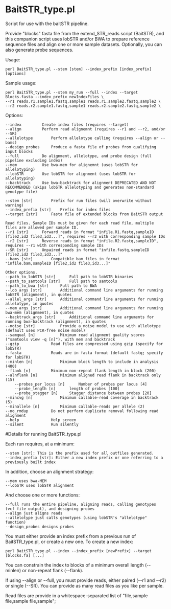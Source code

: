 # BaitSTR_type.pl
Script for use with the baitSTR pipeline.

Provide "blocks" fasta file from the extend_STR_reads script (BaitSTR), and this companion script uses lobSTR and/or BWA to 
prepare reference sequence files and align one or more sample datasets. Optionally, you can also generate probe sequences.

Usage:

	perl BaitSTR_type.pl --stem [stem] --index_prefix [index_prefix] [options]

Sample usage:

	perl BaitSTR_type.pl --stem my_run --full --index --target Blocks.fasta --index_prefix newIndexFiles \
  	--r1 reads.r1.sample1.fastq,sample1 reads.r1.sample2.fastq,sample2 \
  	--r2 reads.r2.sample1.fastq,sample1 reads.r2.sample2.fastq,sample2 \

Options:

	--index			Create index files (requires --target)
	--align			Perform read alignemnt (requires --r1 and --r2, and/or --SR)
	--allelotype		Perform allelotype calling (requires --align or --bams)
	--design_probes		Produce a fasta file of probes from qualifying input blocks
	--full			Do alignment, allelotype, and probe design (full pipeline excluding index)
	--mem			Use bwa-mem for alignemnt (uses lobSTR for allelotyping)
	--lobSTR		Use lobSTR for alignment (uses lobSTR for allelotyping)
	--backtrack		Use bwa-backtrack for alignment DEPRECATED AND NOT RECOMMENDED (skips lobSTR allelotyping and generates non-standard genotype file)
	
	--stem [str]		Prefix for run files (will overwrite without warning)
	--index_prefix [str]	Prefix for index files
	--target [str]		Fasta file of extended blocks from BaitSTR output

  	Read files. Sample IDs must be given for each read file, multiple files are allowed per sample ID.
	--r1 [str]		Forward reads in format "infile.R1.fastq,sampleID [file2,id2 file3,id3...]", requires --r2 with corresponding sample IDs
	--r2 [str]		Reverse reads in format "infile.R2.fastq,sampleID", requires --r1 with corresponding sample IDs
	--SR [str]		Unpaired reads in format "infile.fastq,sampleID [file2,id2 file3,id3...]"
	--bams [str]		Compatible bam files in format "infile.bam,sampleID [file2,id2 file3,id3...]"
	
	Other options.
	--path_to_lobSTR [str]		Full path to lobSTR binaries
	--path_to_samtools [str]	Full path to samtools
	--path_to_bwa [str]		Full path to BWA
	--lob_args [str]		Additional command line arguments for running lobSTR (alignment), in quotes
	--allel_args [str]		Additional command line arguments for running allelotype, in quotes
	--mem_args [str]		Additional command line arguments for running bwa-mem (alignment), in quotes
	--backtrack_args [str]		Additional command line arguments for running bwa-backtrack (alignment), in quotes
	--noise [str]			Provide a noise model to use with allelotype (default uses PCR-free noise model)
	--samqual [n]			Minimum read alignment quality scores ("samtools view -q [n]"), with mem and backtrack
	--gzip				Read files are compressed using gzip (specify for lobSTR)
	--fasta				Reads are in fasta format (default fastq; specify for lobSTR)
	--minlen [n]			Minimum block length to include in analysis (400)
	--flank [n]			Minimum non-repeat flank length in block (200)
	--alnflank [n]			Minimum aligned read flank in backtrack only (15)
        --probes_per_locus [n]		Number of probes per locus [4]
        --probe_length [n]		length of probes [100]
        --probe_stagger	[n]		Stagger distance between probes [20]
	--mincvg [n]			Minimum callable-read coverage in backtrack (5)
	--minallele [n]			Minimum callable-reads per allele (2)
	--no_rmdup			Do not perform duplicate removal following read alignment
	--help				Help screen
	--silent			Run silently

#Details for running BaitSTR_type.pl

Each run requires, at a minimum:

	--stem [str]: This is the prefix used for all outfiles generated.
	--index_prefix [str]: Either a new index prefix or one referring to a previously built index

In addition, choose an alignment strategy:

	--mem uses bwa-MEM
	--lobSTR uses lobSTR alignment

And choose one or more functions:

	--full runs the entire pipeline, aligning reads, calling genotypes (vcf file output), and designing probes
	--align just aligns reads
	--allelotype just calls genotypes (using lobSTR's "allelotype" function)
	--design_probes designs probes

You must either provide an index prefix from a previous run of BaitSTR_type.pl, or create a new one. To create a new index:

	perl BaitSTR_type.pl --index --index_prefix [newPrefix] --target [blocks.fa] [...]

You can constrain the index to blocks of a minimum overall length (--minlen) or non-repeat flank (--flank).

If using --align or --full, you must provide reads, either paired (--r1 and --r2) or single (--SR). You can provide as many read files as you like per sample.

Read files are provide in a whitespace-separated list of "file,sample file,sample file,sample";
